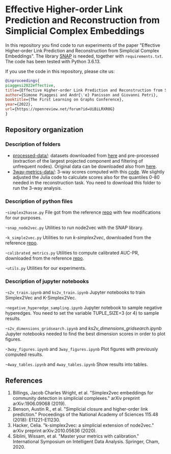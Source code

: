 # Effective Higher-order Link Prediction and Reconstruction from Simplicial Complex Embeddings

In this repository you find code to run experiments of the paper "Effective Higher-order Link Prediction and Reconstruction from Simplicial Complex Embeddings". The library [SNAP](https://github.com/snap-stanford/snap) is needed, together with `requirements.txt`. The code has been tested with Python 3.6.13.

If you use the code in this repository, please cite us:
```bibtex
@inproceedings{
piaggesi2022effective,
title={Effective Higher-order Link Prediction and Reconstruction from Simplicial Complex Embeddings},
author={Simone Piaggesi and Andr{\'e} Panisson and Giovanni Petri},
booktitle={The First Learning on Graphs Conference},
year={2022},
url={https://openreview.net/forum?id=UiBiLRXR0G}
}
```

## Repository organization

### Description of folders

- [processed-data/](processed-data/): datasets downloaded from [here](https://github.com/arbenson/ScHoLP-Data) and pre-processed (extraction of the largest projected component and filtering of unfrequent nodes). Original data can be downloaded also from [here](https://drive.google.com/file/d/1zyonCNnoP7b5Kh7Kq7OSfeI6opvWSckV/view?usp=share_link).
- [3way-metrics-data/](https://drive.google.com/file/d/1losF2t22v7RZhi9hmLASvPKtAo7nUT02/view?usp=share_link): 3-way scores computed with this [code](https://github.com/arbenson/ScHoLP-Tutorial). We slightly adjusted the Julia code to calculate scores also for the quantiles 0-80 needed in the reconstruction task. You need to download this folder to run the 3-way analysis.

### Description of python files

-`simplex2hasse.py`
File got from the reference [repo](https://github.com/lordgrilo/Simplex2Vec) with few modifications for our purposes.

-`snap_node2vec.py`
Utilities to run node2vec with the SNAP library.

-`k_simple2vec.py`
Utilities to run *k-simplex2vec*, downloaded from the reference [repo](https://github.com/celiahacker/k-simplex2vec).

-`calibrated_metrics.py`
Utilities to compute calibrated AUC-PR, downloaded from the reference [repo](https://github.com/wissam-sib/calibrated_metrics).

-`utils.py`
Utilities for our experiments.


### Description of jupyter notebooks

-`s2v_train.ipynb` and `ks2v_train.ipynb`
Jupyter notebooks to train Simplex2Vec and K-Simplex2Vec.

-`negative_hyperedge_sampling.ipynb`
Jupyter notebook to sample negative hyperedges. You need to set the variable TUPLE_SIZE=3 (or 4) to sample results.

-`s2v_dimensions_gridsearch.ipynb` and *ks2v_dimensions_gridsearch.ipynb*
Jupyter notebooks needed to find the best dimension scores in order to plot figures.

-`3way_figures.ipynb` and `3way_figures.ipynb`
Plot figures with previously computed results.

-`4way_tables.ipynb` and `4way_tables.ipynb`
Show results into tables.


## References
1. Billings, Jacob Charles Wright, et al. "Simplex2vec embeddings for community detection in simplicial complexes." arXiv preprint arXiv:1906.09068 (2019).
2. Benson, Austin R., et al. "Simplicial closure and higher-order link prediction." Proceedings of the National Academy of Sciences 115.48 (2018): E11221-E11230.
3. Hacker, Celia. "k-simplex2vec: a simplicial extension of node2vec." arXiv preprint arXiv:2010.05636 (2020).
4. Siblini, Wissam, et al. "Master your metrics with calibration." International Symposium on Intelligent Data Analysis. Springer, Cham, 2020.
